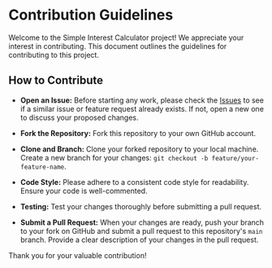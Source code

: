 # Contribution Guidelines

Welcome to the Simple Interest Calculator project! We appreciate your interest in contributing. This document outlines the guidelines for contributing to this project.

## How to Contribute

* **Open an Issue:** Before starting any work, please check the [Issues](link-to-your-issues-page) to see if a similar issue or feature request already exists. If not, open a new one to discuss your proposed changes.

* **Fork the Repository:** Fork this repository to your own GitHub account.

* **Clone and Branch:** Clone your forked repository to your local machine. Create a new branch for your changes: `git checkout -b feature/your-feature-name`.

* **Code Style:** Please adhere to a consistent code style for readability. Ensure your code is well-commented.

* **Testing:** Test your changes thoroughly before submitting a pull request.

* **Submit a Pull Request:** When your changes are ready, push your branch to your fork on GitHub and submit a pull request to this repository's `main` branch. Provide a clear description of your changes in the pull request.

Thank you for your valuable contribution!
